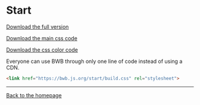 # Start

[Download the full version](https://bwb.js.org/start/build.css)

[Download the main css code](https://bwb.js.org/css/style.css)

[Download the css color code](https://bwb.js.org/css/color.css)

Everyone can use BWB through only one line of code instead of using a CDN.

```html
<link href="https://bwb.js.org/start/build.css" rel="stylesheet">
```

<hr>

[Back to the homepage](/)
